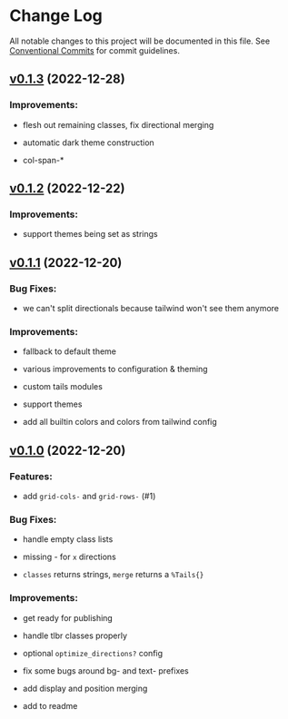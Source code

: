 # Change Log

All notable changes to this project will be documented in this file.
See [Conventional Commits](Https://conventionalcommits.org) for commit guidelines.

<!-- changelog -->

## [v0.1.3](https://github.com/zachdaniel/tails/compare/v0.1.2...v0.1.3) (2022-12-28)




### Improvements:

* flesh out remaining classes, fix directional merging

* automatic dark theme construction

* col-span-*

## [v0.1.2](https://github.com/zachdaniel/tails/compare/v0.1.1...v0.1.2) (2022-12-22)




### Improvements:

* support themes being set as strings

## [v0.1.1](https://github.com/zachdaniel/tails/compare/v0.1.0...v0.1.1) (2022-12-20)




### Bug Fixes:

* we can't split directionals because tailwind won't see them anymore

### Improvements:

* fallback to default theme

* various improvements to configuration & theming

* custom tails modules

* support themes

* add all builtin colors and colors from tailwind config

## [v0.1.0](https://github.com/zachdaniel/tails/compare/v0.1.0...v0.1.0) (2022-12-20)




### Features:

* add `grid-cols-` and `grid-rows-` (#1)

### Bug Fixes:

* handle empty class lists

* missing - for `x` directions

* `classes` returns strings, `merge` returns a `%Tails{}`

### Improvements:

* get ready for publishing

* handle tlbr classes properly

* optional `optimize_directions?` config

* fix some bugs around bg- and text- prefixes

* add display and position merging

* add to readme
